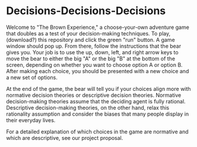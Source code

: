 # Decisions-Decisions-Decisions

Welcome to "The Brown Experience," a choose-your-own adventure game that doubles as a test of your decision-making techniques. To play, (download?) this repository and click the green "run" button. A game window should pop up. From there, follow the instructions that the bear gives you. Your job is to use the up, down, left, and right arrow keys to move the bear to either the big "A" or the big "B" at the bottom of the screen, depending on whether you want to choose option A or option B. After making each choice, you should be presented with a new choice and a new set of options.

At the end of the game, the bear will tell you if your choices align more with normative decision theories or descriptive decision theories. Normative decision-making theories assume that the deciding agent is fully rational. Descriptive decision-making theories, on the other hand, relax this rationality assumption and consider the biases that many people display in their everyday lives. 

For a detailed explanation of which choices in the game are normative and which are descriptive, see our project proposal.
